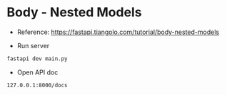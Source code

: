 # Body - Nested Models

- Reference: https://fastapi.tiangolo.com/tutorial/body-nested-models

- Run server

```bash
fastapi dev main.py
```

- Open API doc

```bash
127.0.0.1:8000/docs
```
